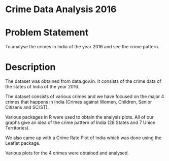 # Crime Data Analysis 2016

# Problem Statement

To analyse the crimes in India of the year 2016 and see the crime pattern.

# Description


The dataset was obtained from data.gov.in. It consists of the crime data of the states of India of the year 2016.

The dataset consists of various crimes and we have focused on the major 4 crimes that happens in India (Crimes against Women, Children, Senior Citizens and SC/ST).

Various packages in R were used to obtain the analysis plots. All of our graphs give an idea of the crime pattern of India (28 States and 7 Union Territories). 

We  also came up with a Crime Rate Plot of India which was done using the Leaflet package.

Various plots for the 4 crimes were obtained and analysed.






